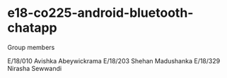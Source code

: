 # e18-co225-android-bluetooth-chatapp

Group members

E/18/010 Avishka Abeywickrama
E/18/203 Shehan Madushanka
E/18/329 Nirasha Sewwandi